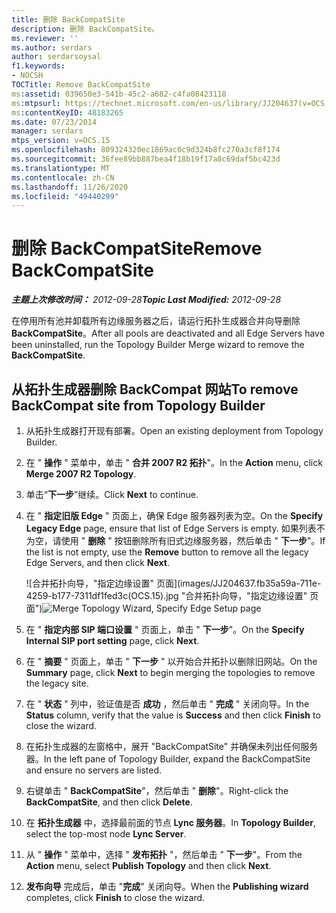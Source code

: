 ```yaml
---
title: 删除 BackCompatSite
description: 删除 BackCompatSite。
ms.reviewer: ''
ms.author: serdars
author: serdarsoysal
f1.keywords:
- NOCSH
TOCTitle: Remove BackCompatSite
ms:assetid: 039650e3-541b-45c2-a682-c4fa08423118
ms:mtpsurl: https://technet.microsoft.com/en-us/library/JJ204637(v=OCS.15)
ms:contentKeyID: 48183265
ms.date: 07/23/2014
manager: serdars
mtps_version: v=OCS.15
ms.openlocfilehash: 809324320ec1869ac0c9d324b8fc270a3cf8f174
ms.sourcegitcommit: 36fee89bb887bea4f18b19f17a8c69daf5bc423d
ms.translationtype: MT
ms.contentlocale: zh-CN
ms.lasthandoff: 11/26/2020
ms.locfileid: "49440299"
---
```

# <a name="remove-backcompatsite"></a><span data-ttu-id="5c578-103">删除 BackCompatSite</span><span class="sxs-lookup"><span data-stu-id="5c578-103">Remove BackCompatSite</span></span>

<div data-xmlns="http://www.w3.org/1999/xhtml">

<div class="topic" data-xmlns="http://www.w3.org/1999/xhtml" data-msxsl="urn:schemas-microsoft-com:xslt" data-cs="https://msdn.microsoft.com/">

<div data-asp="https://msdn2.microsoft.com/asp">



</div>

<div id="mainSection">

<div id="mainBody"><span data-ttu-id="5c578-104">

<span> </span></span><span class="sxs-lookup"><span data-stu-id="5c578-104">

<span> </span></span></span>

<span data-ttu-id="5c578-105">_**主题上次修改时间：** 2012-09-28_</span><span class="sxs-lookup"><span data-stu-id="5c578-105">_**Topic Last Modified:** 2012-09-28_</span></span>

<span data-ttu-id="5c578-106">在停用所有池并卸载所有边缘服务器之后，请运行拓扑生成器合并向导删除 **BackCompatSite**。</span><span class="sxs-lookup"><span data-stu-id="5c578-106">After all pools are deactivated and all Edge Servers have been uninstalled, run the Topology Builder Merge wizard to remove the **BackCompatSite**.</span></span>

<div>

## <a name="to-remove-backcompat-site-from-topology-builder"></a><span data-ttu-id="5c578-107">从拓扑生成器删除 BackCompat 网站</span><span class="sxs-lookup"><span data-stu-id="5c578-107">To remove BackCompat site from Topology Builder</span></span>

1.  <span data-ttu-id="5c578-108">从拓扑生成器打开现有部署。</span><span class="sxs-lookup"><span data-stu-id="5c578-108">Open an existing deployment from Topology Builder.</span></span>

2.  <span data-ttu-id="5c578-109">在 " **操作** " 菜单中，单击 " **合并 2007 R2 拓扑**"。</span><span class="sxs-lookup"><span data-stu-id="5c578-109">In the **Action** menu, click **Merge 2007 R2 Topology**.</span></span>

3.  <span data-ttu-id="5c578-110">单击“**下一步**”继续。</span><span class="sxs-lookup"><span data-stu-id="5c578-110">Click **Next** to continue.</span></span>

4.  <span data-ttu-id="5c578-111">在 " **指定旧版 Edge** " 页面上，确保 Edge 服务器列表为空。</span><span class="sxs-lookup"><span data-stu-id="5c578-111">On the **Specify Legacy Edge** page, ensure that list of Edge Servers is empty.</span></span> <span data-ttu-id="5c578-112">如果列表不为空，请使用 " **删除** " 按钮删除所有旧式边缘服务器，然后单击 " **下一步**"。</span><span class="sxs-lookup"><span data-stu-id="5c578-112">If the list is not empty, use the **Remove** button to remove all the legacy Edge Servers, and then click **Next**.</span></span>
    
    <span data-ttu-id="5c578-113">![合并拓扑向导，"指定边缘设置" 页面](images/JJ204637.fb35a59a-711e-4259-b177-7311df1fed3c(OCS.15).jpg "合并拓扑向导，"指定边缘设置" 页面")</span><span class="sxs-lookup"><span data-stu-id="5c578-113">![Merge Topology Wizard, Specify Edge Setup page](images/JJ204637.fb35a59a-711e-4259-b177-7311df1fed3c(OCS.15).jpg "Merge Topology Wizard, Specify Edge Setup page")</span></span>  

5.  <span data-ttu-id="5c578-114">在 " **指定内部 SIP 端口设置** " 页面上，单击 " **下一步**"。</span><span class="sxs-lookup"><span data-stu-id="5c578-114">On the **Specify Internal SIP port setting** page, click **Next**.</span></span>

6.  <span data-ttu-id="5c578-115">在 " **摘要** " 页面上，单击 " **下一步** " 以开始合并拓扑以删除旧网站。</span><span class="sxs-lookup"><span data-stu-id="5c578-115">On the **Summary** page, click **Next** to begin merging the topologies to remove the legacy site.</span></span>

7.  <span data-ttu-id="5c578-116">在 " **状态** " 列中，验证值是否 **成功** ，然后单击 " **完成** " 关闭向导。</span><span class="sxs-lookup"><span data-stu-id="5c578-116">In the **Status** column, verify that the value is **Success** and then click **Finish** to close the wizard.</span></span>

8.  <span data-ttu-id="5c578-117">在拓扑生成器的左窗格中，展开 "BackCompatSite" 并确保未列出任何服务器。</span><span class="sxs-lookup"><span data-stu-id="5c578-117">In the left pane of Topology Builder, expand the BackCompatSite and ensure no servers are listed.</span></span>

9.  <span data-ttu-id="5c578-118">右键单击 " **BackCompatSite**"，然后单击 " **删除**"。</span><span class="sxs-lookup"><span data-stu-id="5c578-118">Right-click the **BackCompatSite**, and then click **Delete**.</span></span>

10. <span data-ttu-id="5c578-119">在 **拓扑生成器** 中，选择最前面的节点 **Lync 服务器**。</span><span class="sxs-lookup"><span data-stu-id="5c578-119">In **Topology Builder**, select the top-most node **Lync Server**.</span></span>

11. <span data-ttu-id="5c578-120">从 " **操作** " 菜单中，选择 " **发布拓扑** "，然后单击 " **下一步**"。</span><span class="sxs-lookup"><span data-stu-id="5c578-120">From the **Action** menu, select **Publish Topology** and then click **Next**.</span></span>

12. <span data-ttu-id="5c578-121">**发布向导** 完成后，单击 "**完成**" 关闭向导。</span><span class="sxs-lookup"><span data-stu-id="5c578-121">When the **Publishing wizard** completes, click **Finish** to close the wizard.</span></span>

<span data-ttu-id="5c578-122"></div>

</div>

<span> </span>

</div>

</div>

</span><span class="sxs-lookup"><span data-stu-id="5c578-122"></div>

</div>

<span> </span>

</div>

</div>

</span></span></div>

